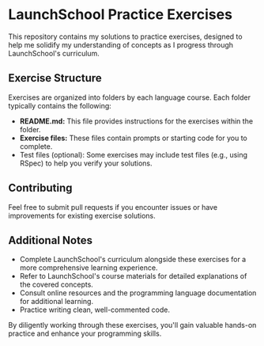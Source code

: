# LaunchSchool Practice Exercises

This repository contains my solutions to practice exercises, designed to help me solidify my understanding of concepts as I progress through LaunchSchool's curriculum.

## Exercise Structure

Exercises are organized into folders by each language course. Each folder typically contains the following:

- **README.md:** This file provides instructions for the exercises within the folder.
- **Exercise files:** These files contain prompts or starting code for you to complete.
- Test files (optional): Some exercises may include test files (e.g., using RSpec) to help you verify your solutions.

## Contributing

Feel free to submit pull requests if you encounter issues or have improvements for existing exercise solutions.

## Additional Notes

- Complete LaunchSchool's curriculum alongside these exercises for a more comprehensive learning experience.
- Refer to LaunchSchool's course materials for detailed explanations of the covered concepts.
- Consult online resources and the programming language documentation for additional learning.
- Practice writing clean, well-commented code.

By diligently working through these exercises, you'll gain valuable hands-on practice and enhance your programming skills.
